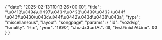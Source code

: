 {
    "date": "2025-02-13T10:13:26+00:00",
    "title": "\u0412\u043e\u0437\u0434\u0432\u0438\u0433 \u044f \u043f\u0430\u043c\u044f\u0442\u043d\u0438\u043a",
    "type": "miscellaneous",
    "layout": "songpage",
    "params": {
        "id": "vozdvig",
        "tonality": "Hm",
        "year": "1990",
        "chordsStartAt": 48,
        "textFinishAtLine": 66
    }
}